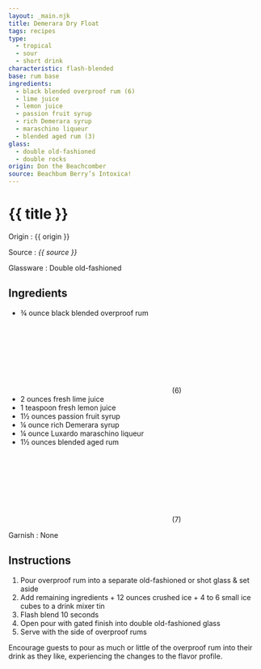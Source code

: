 ```yaml
---
layout: _main.njk
title: Demerara Dry Float
tags: recipes
type:
  - tropical
  - sour
  - short drink
characteristic: flash-blended
base: rum base
ingredients:
  - black blended overproof rum (6)
  - lime juice
  - lemon juice
  - passion fruit syrup
  - rich Demerara syrup
  - maraschino liqueur
  - blended aged rum (3)
glass: 
  - double old-fashioned
  - double rocks
origin: Don the Beachcomber
source: Beachbum Berry’s Intoxica!
---
```

<!-- markdownlint-disable MD025 -->
# {{ title }}
<!-- markdownlint-disable MD025 -->

Origin
  : {{ origin }}

Source
  : <cite>{{ source }}</cite>

Glassware
  : Double old-fashioned

## Ingredients

* &frac34; ounce black blended overproof rum<icon-l space="1em"><span class="with-icon"><svg class="icon"><use href="/assets/images/icons/circle-6.svg#circle-6"></use></svg><span class="sr-only">(6)</span></span></icon-l>
* 2 ounces fresh lime juice
* 1 teaspoon fresh lemon juice
* 1&frac12; ounces passion fruit syrup
* &frac14; ounce rich Demerara syrup
* &frac14; ounce Luxardo maraschino liqueur
* 1&frac12; ounces blended aged rum<icon-l space="1em"><span class="with-icon"><svg class="icon"><use href="/assets/images/icons/circle-7.svg#circle-7"></use></svg><span class="sr-only">(7)</span></span></icon-l>

Garnish
  : None

## Instructions

1. Pour overproof rum into a separate old-fashioned or shot glass & set aside
2. Add remaining ingredients + 12 ounces crushed ice + 4 to 6 small ice cubes to a drink mixer tin
3. Flash blend 10 seconds
4. Open pour with gated finish into double old-fashioned glass
5. Serve with the side of overproof rums

Encourage guests to pour as much or little of the overproof rum into their drink as they like, experiencing the changes to the flavor profile.
